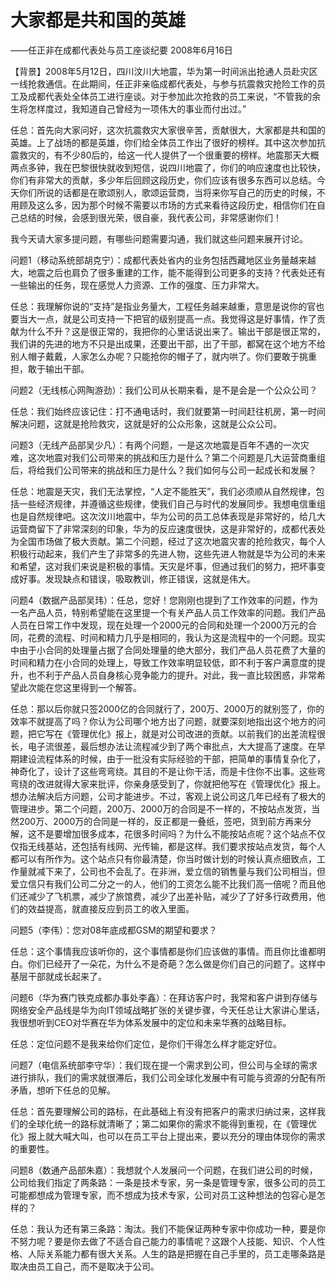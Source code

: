 # 大家都是共和国的英雄

——任正非在成都代表处与员工座谈纪要 2008年6月16日

【背景】2008年5月12日，四川汶川大地震，华为第一时间派出抢通人员赴灾区一线抢救通信。在此期间，任正非亲临成都代表处，与参与抗震救灾抢险工作的员工及成都代表处全体员工进行座谈。对于参加此次抢救的员工来说，“不管我的余生将怎样度过，我知道自己曾经为一项伟大的事业而付出过。”

任总：首先向大家问好，这次抗震救灾大家很辛苦，贡献很大，大家都是共和国的英雄。上了战场的都是英雄，你们给全体员工作出了很好的榜样。其中这次参加抗震救灾的，有不少80后的，给这一代人提供了一个很重要的榜样。地震那天大概两点多钟，我在巴黎很快就收到短信，说四川地震了，你们的响应速度也比较快，你们有非常大的贡献，多少年后回顾这段历史，你们应该有很多东西可以总结。今天你们所说的话都是在歌颂别人，歌颂运营商，当将来你写自己的历史的时候，不用顾及这么多，因为那个时候不需要以市场的方式来看待这段历史，相信你们在自己总结的时候，会感到很光荣，很自豪，我代表公司，非常感谢你们！

我今天请大家多提问题，有哪些问题需要沟通，我们就这些问题来展开讨论。

问题1（移动系统部胡克宁）：成都代表处省内的业务包括西藏地区业务量越来越大，地震之后也肩负了很多重建的工作，能不能得到公司更多的支持？代表处还有一些输出的任务，现在感觉人力资源、工作的强度、压力非常大。

任总：我理解你说的“支持”是指业务量大，工程任务越来越重，意思是说你的官也要当大一点，就是公司支持一下把官的级别提高一点。我觉得这是好事情，作了贡献为什么不升？这是很正常的，我把你的心里话说出来了。输出干部是很正常的，我们讲的先进的地方不只是出成果，还要出干部，出了干部，都窝在这个地方不给别人帽子戴戴，人家怎么办呢？只能抢你的帽子了，就内哄了。你们要敢于挑重担，敢于输出干部。

问题2（无线核心网陶游劲）：我们公司从长期来看，是不是会是一个公众公司？

任总：我们始终应该记住：打不通电话时，我们就要第一时间赶往机房，第一时间解决问题，这就是抢险救灾，这就是好的公众形象，这就是公众公司。

问题3（无线产品部吴少凡）：有两个问题，一是这次地震是百年不遇的一次灾难，这次地震对我们公司带来的挑战和压力是什么？第二个问题是几大运营商重组后，将给我们公司带来的挑战和压力是什么？我们如何与公司一起成长和发展？

任总：地震是天灾，我们无法掌控，“人定不能胜天”，我们必须顺从自然规律，包括一些经济规律，并遵循这些规律，使我们自己与时代的发展同步。我想电信重组也是自然规律吧。这次汶川地震中，华为公司的员工总体表现是非常好的，给几大运营商留下了非常深刻的印象，华为的反应速度很快，这是非常好的，成都代表处为全国市场做了极大贡献。第二个问题，经过了这次地震灾害的抢险救灾，每个人积极行动起来，我们产生了非常多的先进人物，这些先进人物就是华为公司的未来和希望，这对我们来说是积极的事情。天灾是坏事，但通过我们的努力，把坏事变成好事。发现缺点和错误，吸取教训，修正错误，这就是伟大。

问题4（数据产品部吴玮）：任总，您好！您刚刚也提到了工作效率的问题，作为一名产品人员，特别希望能在这里提一个有关产品人员工作效率的问题。我们产品人员在日常工作中发现，现在处理一个2000元的合同和处理一个2000万元的合同，花费的流程、时间和精力几乎是相同的，我认为这是流程中的一个问题。现实中由于小合同的处理量占据了合同处理量的绝大部分，我们产品人员花费了大量的时间和精力在小合同的处理上，导致工作效率明显较低，即不利于客户满意度的提升，也不利于产品人员自身核心竞争能力的提升。对此，我一直比较困惑，非常希望此次能在您这里得到一个解答。

任总：那以后你就只签2000亿的合同就行了，200万、2000万的就别签了，你的效率不就提高了吗？你认为公司哪个地方出了问题，就要深刻地指出这个地方的问题，把它写在《管理优化》报上，就是对公司改进的贡献。以前我们的出差流程很长，电子流很差，最后想办法让流程减少到了两个审批点，大大提高了速度。在早期建设流程体系的时候，由于一批没有实际经验的干部，把简单的事情复杂化了，神奇化了，设计了这些弯弯绕。其目的不是让你干活，而是卡住你不出事。这些弯弯绕的改进就得大家来批评，你亲身感受到了，你就把他写在《管理优化》报上。想办法解决后方问题，公司才能进步。不过，客观上说公司这几年已经有了极大的管理进步。第二个问题，200万、2000万的合同是不一样的，不按站点发货，当然200万、2000万的合同是一样的，反正都是一叠纸，签吧，货到前方再来分解，这不是要增加很多成本，花很多时间吗？为什么不能按站点呢？这个站点不仅仅指无线基站，还包括有线网、光传输，都是这样。我们要求按站点发货，每个人都可以有所作为。这个站点只有你最清楚，你当时做计划的时候认真点细致点，工作量就减下来了，公司也不会乱了。在非洲，爱立信的销售量与我们公司相当，但爱立信只有我们公司二分之一的人，他们的工资怎么能不比我们高一倍呢？而且他们还减少了飞机票，减少了旅馆费，减少了出差补贴，减少了了好多行政费用，他们的效益提高，就直接反应到员工的收入里面。

问题5（李伟）：您对08年底成都GSM的期望和要求？

任总：这个事情我应该听你的，这个事情都是你们应该做的事情。而且你比谁都明白。你们已经开了一朵花，为什么不是奇葩？怎么做是你们自己的问题了。这样中基层干部就成长起来了。

问题6（华为赛门铁克成都办事处李鑫）：在拜访客户时，我常和客户讲到存储与网络安全产品线是华为向IT领域战略扩张的关键步骤，今天任总让大家讲心里话，我很想听到CEO对华赛在华为体系发展中的定位和未来华赛的战略目标。

任总：定位问题不是我来给你们定位，是你们干得怎么样才能定好位。

问题7（电信系统部李守华）：我们现在提一个需求到公司，但公司与全球的需求进行排队，我们的需求就很滞后，我们公司全球化发展中有可能与资源的分配有所矛盾，想听下任总的见解。

任总：首先要理解公司的路标，在此基础上有没有把客户的需求归纳过来，这样我们的全球化统一的路标就清晰了；第二如果你的需求不能得到重视，在《管理优化》报上就大喊大叫，也可以在员工平台上提出来，要以充分的理由体现你的需求的重要性。

问题8（数通产品部朱嘉）：我想就个人发展问一个问题，在我们进公司的时候，公司给我们指定了两条路：一条是技术专家，另一条是管理专家，很多公司的员工可能都想成为管理专家，而不想成为技术专家，公司对员工这种想法的包容心是怎样的？

任总：我认为还有第三条路：淘汰。我们不能保证两种专家中你成功一种，要是你不努力呢？要是你去做了不适合自己能力的事情呢？这跟个人技能、知识、个人性格、人际关系能力都有很大关系。人生的路是把握在自己手里的，员工走哪条路是取决由员工自己，而不是取决于公司。

